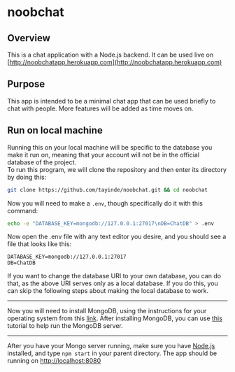 # noobchat
## Overview
This is a chat application with a Node.js backend. It can be used live on [http://noobchatapp.herokuapp.com](http://noobchatapp.herokuapp.com)
## Purpose
This app is intended to be a minimal chat app that can be used briefly to chat with people. More features will be added as time moves on.
## Run on local machine
Running this on your local machine will be specific to the database you make it run on, meaning that your account will not be in the official database of the project.
<br>
To run this program, we will clone the repository and then enter its directory by doing this:
```sh
git clone https://github.com/tayinde/noobchat.git && cd noobchat
```
Now you will need to make a `.env`, though specifically do it with this command:
```sh
echo -e "DATABASE_KEY=mongodb://127.0.0.1:27017\nDB=ChatDB" > .env
```
Now open the .env file with any text editor you desire, and you should see a file that looks like this:
```
DATABASE_KEY=mongodb://127.0.0.1:27017
DB=ChatDB
```
If you want to change the database URI to your own database, you can do that, as the above URI serves only as a local database. If you do this, you can skip the following steps about making the local database to work.
***
Now you will need to install MongoDB, using the instructions for your operating system from this [link](https://docs.mongodb.com/manual/installation/). After installing MongoDB, you can use [this](https://zellwk.com/blog/local-mongodb/) tutorial to help run the MongoDB server.
***
After you have your Mongo server running, make sure you have [Node.js](https://nodejs.org/en/download/) installed, and type `npm start` in your parent directory. The app should be running on [http://localhost:8080](http://localhost:8080)



